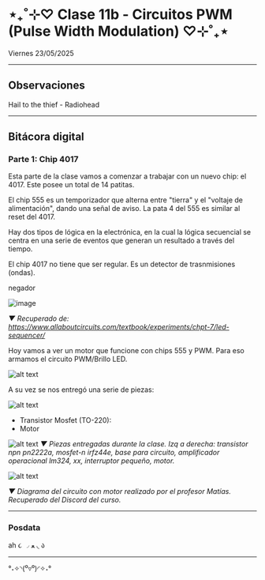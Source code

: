 # ⋆₊˚⊹♡ Clase  11b - Circuitos PWM (Pulse Width Modulation) ♡⊹˚₊⋆

Viernes 23/05/2025

***

## Observaciones

<!---Recordar para programar "md" (markdown): 
- https://github.com/adam-p/markdown-here/wiki/Markdown-Cheatsheet 
- https://www.markdownguide.org/basic-syntax/--->

Hail to the thief - Radiohead

***

## Bitácora digital

### Parte 1: Chip 4017

Esta parte de la clase vamos a comenzar a trabajar con un nuevo chip: el 4017. Este posee un total de 14 patitas.

El chip 555 es un temporizador que alterna entre "tierra" y el "voltaje de alimentación", dando una señal de aviso. La pata 4 del 555 es similar al reset del 4017.

Hay dos tipos de lógica en la electrónica, en la cual la lógica secuencial se centra en una serie de eventos que generan un resultado a través del tiempo.

El chip 4017 no tiene que ser regular. Es un detector de trasnmisiones (ondas).

negador

![image](https://github.com/user-attachments/assets/1f81d226-5f09-4f48-93e4-e19358a7f65e)

_▼ Recuperado de: <https://www.allaboutcircuits.com/textbook/experiments/chpt-7/led-sequencer/>_

Hoy vamos a ver un motor que funcione con chips 555 y PWM. Para eso armamos el circuito PWM/Brillo LED.

![alt text](./archivos/01.jpg)

A su vez se nos entregó una serie de piezas:

![alt text](./archivos/02.jpg)

- Transistor Mosfet (TO-220):
- Motor

![alt text](./archivos/03.jpg)
_▼ Piezas entregadas durante la clase. Izq a derecha: transistor npn pn2222a, mosfet-n irfz44e, base para circuito, amplificador operacional lm324, xx, interruptor pequeño, motor._

![alt text](https://media.discordapp.net/attachments/1318882679659171892/1374908638497476628/Captura_de_pantalla_2025-05-21_a_las_20.36.00.png?ex=68311473&is=682fc2f3&hm=aed0ccf61ad520a916a2dc310fb1f3594a96da803930e3b048ce11e44c9d07ad&=&format=webp&quality=lossless&width=1505&height=675)

_▼ Diagrama del circuito con motor realizado por el profesor Matías. Recuperado del Discord del curso._

***

### Posdata

ah  ૮ ◞ ﻌ ◟ ა

***

°˖✧◝(⁰▿⁰)◜✧˖°
